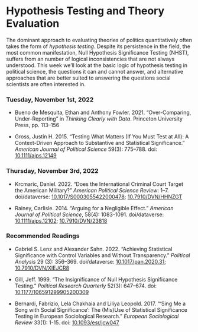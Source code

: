 Hypothesis Testing and Theory Evaluation
================

The dominant approach to evaluating theories of politics quantitatively
often takes the form of *hypothesis testing*. Despite its persistence in
the field, the most common manifestation, Null Hypothesis Significance
Testing (NHST), suffers from an number of logical inconsistencies that
are not always understood. This week we’ll look at the basic logic of
hypothesis testing in political science, the questions it can and cannot
answer, and alternative approaches that are better suited to answering
the questions social scientists are often interested in.

### Tuesday, November 1st, 2022

-   Bueno de Mesquita, Ethan and Anthony Fowler. 2021. “Over-Comparing,
    Under-Reporting” in *Thinking Clearly with Data*. Princeton
    University Press, pp. 113–156

-   Gross, Justin H. 2015. “Testing What Matters (If You Must Test at
    All): A Context-Driven Approach to Substantive and Statistical
    Significance.” *American Journal of Political Science* 59(3):
    775–788. doi:
    [10.1111/ajps.12149](https://doi.org/10.1111/ajps.12149)

### Thursday, November 3rd, 2022

-   Krcmaric, Daniel. 2022. “Does the International Criminal Court
    Target the American Military?” *American Political Science Review*:
    1–7. doi/dataverse:
    [10.1017/S0003055422000478](https://doi.org/10.1017/S0003055422000478);
    [10.7910/DVN/HHNZGT](https://doi.org/10.7910/DVN/HHNZGT)

-   Rainey, Carlisle. 2014. “Arguing for a Negligible Effect.” *American
    Journal of Political Science*, 58(4): 1083-1091. doi/dataverse:
    [10.1111/ajps.12102](https://doi.org/10.1111/ajps.12102);
    [10.7910/DVN/23818](https://doi.org/10.7910/DVN/23818)

### Recommended Readings

-   Gabriel S. Lenz and Alexander Sahn. 2022. “Achieving Statistical
    Significance with Control Variables and Without Transparency.”
    *Political Analysis* 29 (3): 356–369. doi/dataverse:
    [10.1017/pan.2020.31](https://doi.org/10.1017/pan.2020.31);
    [10.7910/DVN/XIEJCR8](https://doi.org/10.7910/DVN/XIEJCR8)

-   Gill, Jeff. 1999. “The Insignificance of Null Hypothesis
    Significance Testing.” *Political Research Quarterly* 52(3):
    647–674. doi:
    [10.1177/106591299905200309](https://doi.org/10.1177/106591299905200309)

-   Bernardi, Fabrizio, Lela Chakhaia and Liliya Leopold. 2017. “‘Sing
    Me a Song with Social Significance’: The (Mis)Use of Statistical
    Significance Testing in European Sociological Research.” *European
    Sociological Review* 33(1): 1-15. doi:
    [10.1093/esr/jcw047](https://doi.org/10.1093/esr/jcw047)
